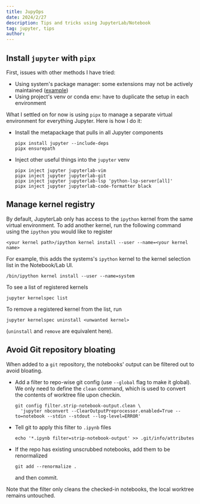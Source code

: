 ```yaml
---
title: JupyOps
date: 2024/2/27
description: Tips and tricks using JupyterLab/Notebook
tag: jupyter, tips
author: 
---
```


## Install `jupyter` with `pipx`

First, issues with other methods I have tried:
- Using system's package manager: some extensions may not be actively maintained ([example](https://aur.archlinux.org/packages/python-jupyterlab-vim))
- Using project's venv or conda env: have to duplicate the setup in each environment

What I settled on for now is using `pipx` to manage a separate virtual environment for everything Jupyter. Here is how I do it:
- Install the metapackage that pulls in all Jupyter components
  ```
  pipx install jupyter --include-deps 
  pipx ensurepath
  ```
- Inject other useful things into the `jupyter` venv
  ```
  pipx inject jupyter jupyterlab-vim
  pipx inject jupyter jupyterlab-git
  pipx inject jupyter jupyterlab-lsp 'python-lsp-server[all]'
  pipx inject jupyter jupyterlab-code-formatter black
  ```

## Manage kernel registry

By default, JupyterLab only has access to the `ipython` kernel from the same virtual environment. To add another kernel, run the following command using the `ipython` you would like to register
```
<your kernel path>/ipython kernel install --user --name=<your kernel name>
```

For example, this adds the systems's `ipython` kernel to the kernel selection list in the Notebook/Lab UI.
```
/bin/ipython kernel install --user --name=system
```

To see a list of registered kernels
```
jupyter kernelspec list
```

To remove a registered kernel from the list, run
```
jupyter kernelspec uninstall <unwanted kernel>
```
(`uninstall` and `remove` are equivalent here).

## Avoid Git repository bloating

When added to a `git` repository, the notebooks' output can be filtered out to avoid bloating.
- Add a filter to repo-wise git config (use `--global` flag to make it global). We only need to define the `clean` command,
  which is used to convert the contents of worktree file upon checkin.
  ```
  git config filter.strip-notebook-output.clean \
    'jupyter nbconvert --ClearOutputPreprocessor.enabled=True --to=notebook --stdin --stdout --log-level=ERROR'
  ```
- Tell git to apply this filter to `.ipynb` files
  ```
  echo '*.ipynb filter=strip-notebook-output' >> .git/info/attributes
  ```
- If the repo has existing unscrubbed notebooks, add them to be renormalized
  ```
  git add --renormalize .
  ```
  and then commit.

Note that the filter only cleans the checked-in notebooks, the local worktree remains untouched.
